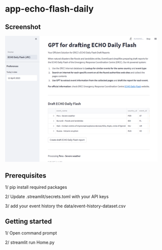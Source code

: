 # app-echo-flash-daily
## Screenshot
![plot](./images/screenshot.png)
 
## Prerequisites
1/ pip install required packages

2/ Update .streamlit/secrets.toml with your API keys

3/ add your event history the data/event-history-dataset.csv


## Getting started
1/ Open command prompt

2/ streamlit run Home.py


